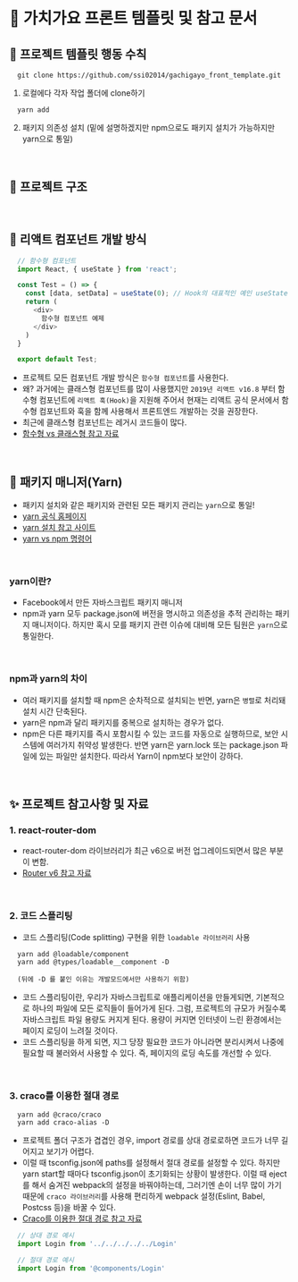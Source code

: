 # 🛬 가치가요 프론트 템플릿 및 참고 문서

## 📕 프로젝트 템플릿 행동 수칙
```
  git clone https://github.com/ssi02014/gachigayo_front_template.git
```
1. 로컬에다 각자 작업 폴더에 clone하기
```
  yarn add
```
2. 패키지 의존성 설치 (밑에 설명하겠지만 npm으로도 패키지 설치가 가능하지만 yarn으로 통일)

<br />

## 📕 프로젝트 구조


<br />


## 📕 리액트 컴포넌트 개발 방식
```js
  // 함수형 컴포넌트
  import React, { useState } from 'react';

  const Test = () => {
    const [data, setData] = useState(0); // Hook의 대표적인 예인 useState
    return (
      <div>
        함수형 컴포넌트 예제
      </div>
    )
  }

  export default Test;
```
- 프로젝트 모든 컴포넌트 개발 방식은 `함수형 컴포넌트`를 사용한다.
- 왜? 과거에는 클래스형 컴포넌트를 많이 사용했지만 `2019년 리액트 v16.8` 부터 함수형 컴포넌트에 `리액트 훅(Hook)`을 지원해 주어서 현재는 리액트 공식 문서에서 함수형 컴포넌트와 훅을 함께 사용해서 프론트엔드 개발하는 것을 권장한다.
- 최근에 클래스형 컴포넌트는 레거시 코드들이 많다.
- [함수형 vs 클래스형 참고 자료](https://velog.io/@sdc337dc/0.%ED%81%B4%EB%9E%98%EC%8A%A4%ED%98%95-%EC%BB%B4%ED%8F%AC%EB%84%8C%ED%8A%B8)

<br />

## 🤙 패키지 매니저(Yarn)
- 패키지 설치와 같은 패키지와 관련된 모든 패키지 관리는 `yarn`으로 통일!
- [yarn 공식 홈페이지](https://yarnpkg.com/)
- [yarn 설치 참고 사이트](https://heropy.blog/2017/11/25/yarn/)
- [yarn vs npm 명령어](https://dongmin-jang.medium.com/npm-vs-yarn-7b699c5d6034)

<br />

### yarn이란?
- Facebook에서 만든 자바스크립트 패키지 매니저
- npm과 yarn 모두 package.json에 버전을 명시하고 의존성을 추적 관리하는 패키지 매니저이다. 하지만 혹시 모를 패키지 관련 이슈에 대비해 모든 팀원은 `yarn`으로 통일한다.

<br />

### npm과 yarn의 차이
- 여러 패키지를 설치할 때 npm은 순차적으로 설치되는 반면, yarn은 `병렬`로 처리돼 설치 시간 단축된다.
- yarn은 npm과 달리 패키지를 중복으로 설치하는 경우가 없다.
- npm은 다른 패키지를 즉시 포함시킬 수 있는 코드를 자동으로 실행하므로, 보안 시스템에 여러가지 취약성 발생한다. 반면 yarn은 yarn.lock 또는 package.json 파일에 있는 파일만 설치한다. 따라서 Yarn이 npm보다 보안이 강하다.

<br />

## ✨ 프로젝트 참고사항 및 자료
### 1. react-router-dom
- react-router-dom 라이브러리가 최근 v6으로 버전 업그레이드되면서 많은 부분이 변함.
- [Router v6 참고 자료](https://velog.io/@ksmfou98/React-Router-v6-%EC%97%85%EB%8D%B0%EC%9D%B4%ED%8A%B8-%EC%A0%95%EB%A6%AC)

<br />

### 2. 코드 스플리팅
- 코드 스플리팅(Code splitting) 구현을 위한 `loadable 라이브러리` 사용
```
  yarn add @loadable/component
  yarn add @types/loadable__component -D

  (뒤에 -D 를 붙인 이유는 개발모드에서만 사용하기 위함)
```
- 코드 스플리팅이란, 우리가 자바스크립트로 애플리케이션을 만들게되면, 기본적으로 하나의 파일에 모든 로직들이 들어가게 된다. 그럼, 프로젝트의 규모가 커질수록 자바스크립트 파일 용량도 커지게 된다. 용량이 커지면 인터넷이 느린 환경에서는 페이지 로딩이 느려질 것이다.
- 코드 스플리팅을 하게 되면, 지그 당장 필요한 코드가 아니라면 분리시켜서 나중에 필요할 때 불러와서 사용할 수 있다. 즉, 페이지의 로딩 속도를 개선할 수 있다.

<br />

### 3. craco를 이용한 절대 경로
```
  yarn add @craco/craco
  yarn add craco-alias -D
```
- 프로젝트 폴더 구조가 겹겹인 경우, import 경로를 상대 경로로하면 코드가 너무 길어지고 보기가 어렵다.
- 이럴 때 tsconfig.json에 paths를 설정해서 절대 경로를 설정할 수 있다. 하지만 yarn start할 때마다 tsconfig.json이 초기화되는 상황이 발생한다. 이럴 때 eject를 해서 숨겨진 webpack의 설정을 바꿔야하는데, 그러기엔 손이 너무 많이 가기 때문에 `craco 라이브러리`를 사용해 편리하게 webpack 설정(Eslint, Babel, Postcss 등)을 바꿀 수 있다.
- [Craco를 이용한 절대 경로 참고 자료](https://www.howdy-mj.me/boilerplate/craco-absolute-paths-setting/)
```js
  // 상대 경로 예시
  import Login from '../../../../../Login'

  // 절대 경로 예시
  import Login from '@components/Login'
```

<br />